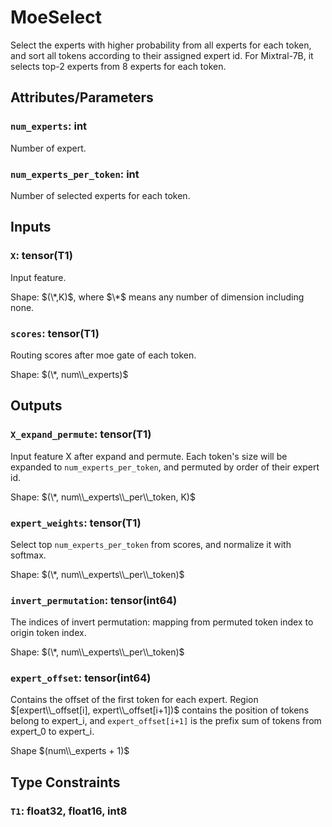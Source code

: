 # MoeSelect

Select the experts with higher probability from all experts for each token, and sort all tokens according to their assigned expert id. For Mixtral-7B, it selects top-2 experts from 8 experts for each token.

## Attributes/Parameters

### `num_experts`: int

Number of expert.

### `num_experts_per_token`: int

Number of selected experts for each token.

## Inputs

### `X`: tensor(T1)

Input feature. 

Shape: $(\*,K)$, where $\*$ means any number of dimension including none.

### `scores`: tensor(T1)

Routing scores after moe gate of each token.

Shape: $(\*, num\\_experts)$

## Outputs

### `X_expand_permute`: tensor(T1)

Input feature X after expand and permute. Each token's size will be expanded to `num_experts_per_token`, and permuted by order of their expert id. 

Shape: $(\*, num\\_experts\\_per\\_token, K)$

### `expert_weights`: tensor(T1)

Select top `num_experts_per_token` from scores, and normalize it with softmax.

Shape: $(\*, num\\_experts\\_per\\_token)$

### `invert_permutation`: tensor(int64)

The indices of invert permutation: mapping from permuted token index to origin token index. 

Shape: $(\*, num\\_experts\\_per\\_token)$

### `expert_offset`: tensor(int64)

Contains the offset of the first token for each expert. Region $[expert\\_offset[i], expert\\_offset[i+1])$ contains the position of tokens belong to expert_i, and `expert_offset[i+1]` is the prefix sum of tokens from expert_0 to expert_i.

Shape $(num\\_experts + 1)$

## Type Constraints

### `T1`: float32, float16, int8
